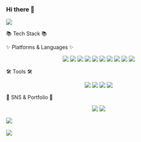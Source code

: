 ### Hi there 👋

<!--
**KIMSUJIN98/KIMSUJIN98** is a ✨ _special_ ✨ repository because its `README.md` (this file) appears on your GitHub profile.

Here are some ideas to get you started:

- 🔭 I’m currently working on ...
- 🌱 I’m currently learning ...
- 👯 I’m looking to collaborate on ...
- 🤔 I’m looking for help with ...
- 💬 Ask me about ...
- 📫 How to reach me: ...
- 😄 Pronouns: ...
- ⚡ Fun fact: ...
-->

<!-- Readme Header -->
<img src="https://capsule-render.vercel.app/api?type=wave&color=auto&height=300&section=header&text=KIMSUJIN98 GitHub%20render&fontSize=90" />

<!-- Readme Badge: Tech Stack 
<img src="https://img.shields.io/badge/아이콘내용-바탕색?style=flat&logo=로고이름&logoColor=white"/>
-->

📚 Tech Stack 📚

✨ Platforms & Languages ✨

<div align="center">
	<img src="https://img.shields.io/badge/Java-007396?style=flat&logo=Java&logoColor=white" />
	<img src="https://img.shields.io/badge/HTML5-E34F26?style=flat&logo=HTML5&logoColor=white" />
	<img src="https://img.shields.io/badge/CSS3-1572B6?style=flat&logo=CSS3&logoColor=white" />
	<img src="https://img.shields.io/badge/javascript-F7DF1E?style=flat&logo=JavaScript&logoColor=white" />
	<img src="https://img.shields.io/badge/jquery-0769AD?style=flat&logo=jQuery&logoColor=white" />
	<img src="https://img.shields.io/badge/oracle-F80000?style=flat&logo=Oracle SQL&logoColor=white" />
	<img src="https://img.shields.io/badge/amazonaws-232F3E?style=flat&logo=AWS&logoColor=white" />
	<img src="https://img.shields.io/badge/spring-6DB33F?style=flat&logo=Spring&logoColor=white" />
	<img src="https://img.shields.io/badge/springboot-6DB33F?style=flat&logo=Spring Boot&logoColor=white" />
	<img src="https://img.shields.io/badge/bootstrap-7952B3?style=flat&logo=Bootstrap&logoColor=white" />
</div>

🛠️ Tools 🛠️

<div align="center">
	<img src="https://img.shields.io/badge/eclipseide-2C2255?style=flat&logo=Eclipse IDE&logoColor=white" />
	<img src="https://img.shields.io/badge/visualstudiocode-007ACC?style=flat&logo=Visual Studio Code&logoColor=white" />
	<img src="https://img.shields.io/badge/apachetomcat-F8DC75?style=flat&logo=Apache Tomcat&logoColor=white" />
	<img src="https://img.shields.io/badge/github-181717?style=flat&logo=GitHub&logoColor=white" />
</div>

💾 SNS & Portfolio 💾

<div align="center">
	<img src="https://img.shields.io/badge/notion-000000?style=flat&logo=Notion&logoColor=white" />
	<img src="https://img.shields.io/badge/velog-20C997?style=flat&logo=Velog&logoColor=white" />
</div>

<!-- Readme Widget -->
<img src="https://github-readme-stats.vercel.app/api/top-langs/?username=KIMSUJIN98&layout=compact"><br><br>
<img src="https://github-readme-stats.vercel.app/api?username=KIMSUJIN98&show_icons=true">
